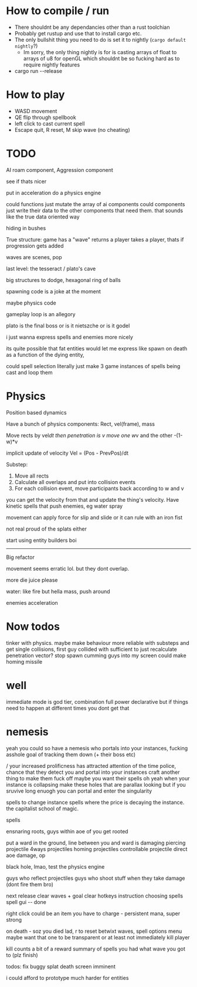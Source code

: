 # How to compile / run
* There shouldnt be any dependancies other than a rust toolchian
* Probably get rustup and use that to install cargo etc.
* The only bullshit thing you need to do is set it to nightly (`cargo default nightly`?)
  * Im sorry, the only thing nightly is for is casting arrays of float to arrays of u8 for openGL which shouldnt be so fucking hard as to require nightly features
 * cargo run --release

 # How to play
 * WASD movement
 * QE flip through spellbook
 * left click to cast current spell
 * Escape quit, R reset, M skip wave (no cheating)


# TODO
AI roam component,
Aggression component

see if thats nicer


put in acceleration
do a physics engine

could functions just mutate the array of ai components
could components just write their data to the other components that need them. that sounds like the true data oriented way


hiding in bushes


True structure:
game has a "wave"
returns a player
takes a player, thats if progression gets added

waves are scenes, pop 


last level: the tesseract / plato's cave

big structures to dodge, hexagonal ring of balls

spawning code is a joke at the moment

maybe physics code


gameplay loop is an allegory

plato is the final boss
or is it nietszche
or is it godel


i just wanna express spells and enemies more nicely


its quite possible that fat entities would let me express like spawn on death as a function of the dying entity, 


could spell selection literally just make 3 game instances of spells being cast and loop them



# Physics
Position based dynamics

Have a bunch of physics components:
Rect, vel(frame), mass

Move rects by vel*dt
then penetration is v
move one w*v and the other -(1-w)*v

implicit update of velocity Vel = (Pos - PrevPos)/dt

Substep:
1. Move all rects
2. Calculate all overlaps and put into collision events
3. For each collision event, move participants back according to w and v

you can get the velocity from that and update the thing's velocity. Have kinetic spells that push enemies, eg water spray

movement can apply force for slip and slide or it can rule with an iron fist




not real proud of the splats either

start using entity builders boi


----

Big refactor

movement seems erratic lol. but they dont overlap.

more die juice please

water: like fire but hella mass, push around

enemies acceleration


# Now todos
tinker with physics. maybe make behaviour more reliable with substeps
and get single collisions, first guy collided with
  sufficient to just recalculate penetration vector?
stop spawn cumming guys into my screen
could make homing missile


# well
immediate mode is god tier, combination full power declarative
but if things need to happen at different times you dont get that

# nemesis

yeah you could so have a nemesis who portals into your instances, fucking asshole
goal of tracking them down (+ their boss etc)

/ your increased prolificness has attracted attention of the time police, chance that they detect you and portal into your instances
craft another thing to make them fuck off
maybe you want their spells
oh yeah when your instance is collapsing make these holes that are parallax looking
but if you sruvive long enuogh you can portal and enter the singularity

spells to change instance
spells where the price is decaying the instance. the capitalist school of magic.


spells

ensnaring roots, guys within aoe of you get rooted

put a ward in the ground, line between you and ward is damaging
piercing projectile
4ways projectiles
homing projectiles
controllable projectile
direct aoe damage, op

black hole, lmao, test the physics engine

guys who reflect projectiles
guys who shoot stuff when they take damage (dont fire them bro)


next release
clear waves + goal
clear hotkeys instruction
choosing spells
spell gui -- done

right click could be an item you have to charge - persistent mana, super strong


on death - soz you died lad, r to reset
betwixt waves, spell options menu
maybe want that one to be transparent
or at least not immediately kill player

kill counts a bit of a reward
summary of spells you had
what wave you got to (plz finish)

todos:
  fix buggy splat
  death screen imminent


i could afford to prototype much harder for entities